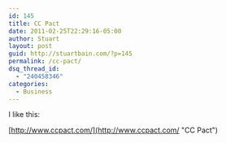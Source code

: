 ```yaml
---
id: 145
title: CC Pact
date: 2011-02-25T22:29:16-05:00
author: Stuart
layout: post
guid: http://stuartbain.com/?p=145
permalink: /cc-pact/
dsq_thread_id:
  - "240458346"
categories:
  - Business
---
```

I like this:

[http://www.ccpact.com/](http://www.ccpact.com/ "CC Pact")

&nbsp;